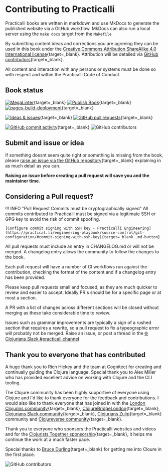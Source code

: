 # Contributing to Practicalli

Practicalli books are written in markdown and use MkDocs to generate the published website via a GitHub workflow.  MkDocs can also run a local server using the `make docs` target from the `Makefile`

By submitting content ideas and corrections you are agreeing they can be used in this book under the [Creative Commons Attribution ShareAlike 4.0 International license](https://creativecommons.org/licenses/by-sa/4.0/){target=_blank}.  Attribution will be detailed via [GitHub contributors](https://github.com/practicalli/clojurescript/graphs/contributors){target=_blank}.

All content and interaction with any persons or systems must be done so with respect and within the Practicalli Code of Conduct.

## Book status

[![MegaLinter](https://github.com/practicalli/clojurescript/actions/workflows/megalinter.yaml/badge.svg)](https://github.com/practicalli/clojurescript/actions/workflows/megalinter.yaml){target=_blank}
[![Publish Book](https://github.com/practicalli/clojurescript/actions/workflows/publish-book.yaml/badge.svg)](https://github.com/practicalli/clojurescript/actions/workflows/publish-book.yaml){target=_blank}
[![pages-build-deployment](https://github.com/practicalli/clojurescript/actions/workflows/pages/pages-build-deployment/badge.svg)](https://github.com/practicalli/clojurescript/actions/workflows/pages/pages-build-deployment){target=_blank}

[![Ideas & issues](https://img.shields.io/github/issues/practicalli/clojure?label=content%20ideas&logo=github)](https://img.shields.io/github/issues/practicalli/clojure?label=content%20ideas&logo=github){target=_blank}
[![GitHub pull requests](https://img.shields.io/github/issues-pr-raw/practicalli/clojure?label=pull%20requests&logo=github)](https://img.shields.io/github/issues-pr-raw/practicalli/clojure?label=pull%20requests&logo=github){target=_blank}

[![GitHub commit activity](https://img.shields.io/github/commit-activity/y/practicalli/clojure?label=commits&logo=github)](https://img.shields.io/github/commit-activity/y/practicalli/clojure?label=commits&logo=github){target=_blank}
![GitHub contributors](https://img.shields.io/github/contributors/practicalli/clojure?style=for-the-badge&label=github%20contributors)

## Submit and issue or idea

If something doesnt seem quite right or something is missing from the book, please [raise an issue via the GitHub repository](https://github.com/practicalli/clojure/issues){target=_blank} explaining in as much detail as you can.

**Raising an issue before creating a pull request will save you and the maintainer time**.

## Considering a Pull request?

!!! INFO "Pull Request Commits must be cryptographically signed"
    All commits contributed to Practicalli must be signed via a legitimate SSH or GPG key to avoid the risk of commit spoofing.

    [Configure commit signing with SSH key - Practicalli Engineering](https://practical.li/engineering-playbook/source-control/git-configuration/#commit-signing-with-ssh-key){target=_blank .md-button}

All pull requests must include an entry in CHANGELOG.md or will not be merged.  A changelog entry allows the community to follow the changes to the book.

Each pull request will have a number of CI workflows run against the contribution, checking the format of the content and if a changelog entry has been provided.

Please keep pull requests small and focused, as they are much quicker to review and easier to accept.  Ideally PR's should be for a specific page or at most a section.

A PR with a list of changes across different sections will be closed without merging as these take considerable time to review.

Issues such as grammar improvements are typically a sign of a rushed section that requires a rewrite, so a pull request to fix a typeographic error will probably not be merged.  Raise an issue, or post a thread in the [:globe_with_meridians: Clojurians Slack #practicall channel](https://clojurians.slack.com/messages/practicalli)

## Thank you to everyone that has contributed

A huge thank you to Rich Hickey and the team at Cognitect for creating and continually guiding the Clojure language.  Special thank you to Alex Miller who has provided excellent advice on working with Clojure and the CLI tooling.

The Clojure community has been highly supportive of everyone using Clojure and I'd like to thank everyone for the feedback and contributions.  I would also like to thank everyone that has joined in with the [London Clojurins community](https://www.meetup.com/London-Clojurians/){target=_blank}, [ClojureBridgeLondon](https://clojurebridgelondon.github.io/){target=_blank}, [Clojurians Slack community](http://clojurians.net/){target=_blank}, [Clojurians Zulip](https://clojurians.zulipchat.com/){target=_blank} community and [Clojureverse community](https://clojureverse.org/){target=_blank}.

Thank you to everyone who sponsors the Practicalli websites and videos and for the [Clojurists Together sponsorship](https://www.clojuriststogether.org/){target=_blank}, it helps me continue the work at a much faster pace.

Special thanks to [Bruce Durling](https://twitter.com/otfrom){target=_blank} for getting me into Cloure in the first place.

![GitHub contributors](https://img.shields.io/github/contributors/practicalli/clojure?style=for-the-badge&label=github%20contributors)

